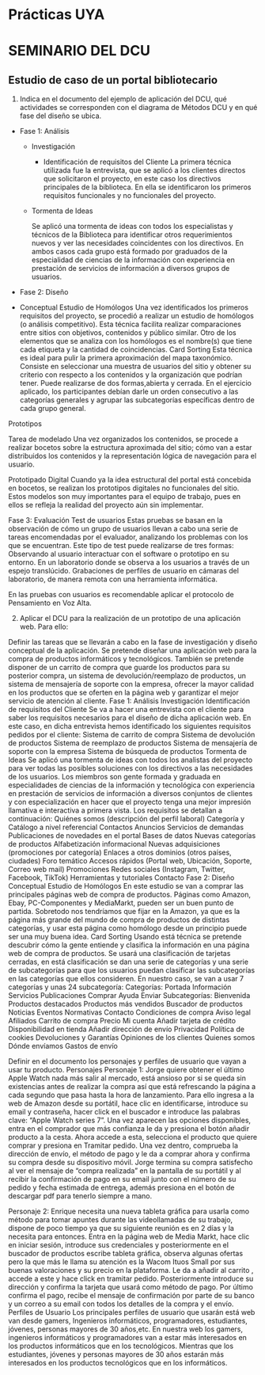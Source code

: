 # Prácticas UYA
# SEMINARIO DEL DCU

## Estudio de caso de un portal bibliotecario

1. Indica en el documento del ejemplo de aplicación del DCU, qué actividades se corresponden con el diagrama de Métodos DCU y en qué fase del diseño se ubica.

- Fase 1: Análisis
  - Investigación 
    - Identificación de requisitos del Cliente
    	La primera técnica utilizada fue la entrevista, que se aplicó a los clientes directos que solicitaron el proyecto, en este caso los directivos principales de la biblioteca. En ella se identificaron los primeros requisitos funcionales y no funcionales del proyecto.
			
  - Tormenta de Ideas
    
	Se aplicó una tormenta de ideas con todos los especialistas y técnicos de la Biblioteca para identificar otros requerimientos nuevos y ver las necesidades coincidentes con los directivos. En ambos casos cada grupo está formado por graduados de la especialidad de ciencias de la información con experiencia en prestación de servicios de información a diversos grupos de usuarios.
			
- Fase 2: Diseño
- Conceptual
Estudio de Homólogos
Una vez identificados los primeros requisitos del proyecto, se procedió a realizar un estudio de homólogos (o análisis competitivo).
Esta técnica facilita realizar comparaciones entre sitios con objetivos, contenidos y público similar.
Otro de los elementos que se analiza con los homólogos es el
nombre(s) que tiene cada etiqueta y la cantidad de coincidencias.
Card Sorting 
Esta técnica es ideal para pulir la primera aproximación del
mapa taxonómico.
Consiste en seleccionar una muestra de usuarios del sitio y obtener su criterio con respecto a los contenidos y la organización que podrían tener.
Puede realizarse de dos formas,abierta y cerrada.
En el ejercicio aplicado, los participantes debían darle un orden consecutivo a las categorías generales y agrupar las subcategorías específicas dentro de cada grupo general.

Prototipos

Tarea de modelado
Una vez organizados los contenidos, se procede a realizar bocetos sobre la estructura aproximada del sitio; cómo van a estar distribuidos los contenidos y la representación lógica de navegación para el usuario.

Prototipado Digital
Cuando ya la idea estructural del portal está concebida en bocetos, se realizan los prototipos digitales no funcionales del sitio.
Estos modelos son muy importantes para el equipo de trabajo, pues en ellos se refleja la realidad del proyecto aún sin implementar.

Fase 3: Evaluación
Test de usuarios
Estas pruebas se basan en la observación de cómo un grupo de usuarios llevan a cabo una serie de tareas encomendadas por el evaluador, analizando los problemas con los que se encuentran.
Este tipo de test puede realizarse de tres formas:
Observando al usuario interactuar con el software o prototipo en su entorno.
En un laboratorio donde se observa a los usuarios a través de un espejo translúcido.
Grabaciones de perfiles de usuario en cámaras del laboratorio, de manera remota con una herramienta informática.

En las pruebas con usuarios es recomendable aplicar el protocolo de Pensamiento en Voz Alta.


2. Aplicar el DCU para la realización de un prototipo de una aplicación web. Para ello:

Definir las tareas que se llevarán a cabo en la fase de investigación y diseño conceptual de la aplicación.
Se pretende diseñar una aplicación web para la compra de productos informáticos y tecnológicos. También se pretende disponer de un carrito de compra que guarde los productos para su posterior compra, un sistema de devolución/reemplazo de productos, un sistema de mensajería de soporte con la empresa, ofrecer la mayor calidad en los productos que se oferten en la página web y garantizar el mejor servicio de atención al cliente.
Fase 1: Análisis
Investigación
 Identificación de requisitos del Cliente
Se va a hacer una entrevista con el cliente para saber los requisitos necesarios para el diseño de dicha aplicación web.
En este caso, en dicha entrevista hemos identificado los siguientes requisitos pedidos por el cliente:
Sistema de carrito de compra
Sistema de devolución de productos
Sistema de reemplazo de productos
Sistema de mensajería de soporte con la empresa
Sistema de búsqueda de productos
Tormenta de Ideas
Se aplicó una tormenta de ideas con todos los analistas del proyecto para ver todas las posibles soluciones  con los directivos a las necesidades de los usuarios. 
Los miembros son gente formada y graduada en especialidades de ciencias de la información y tecnológica con experiencia en prestación de servicios de información a diversos conjuntos de clientes y con especialización en hacer que el proyecto tenga una mejor impresión llamativa e interactiva a primera vista. 
Los requisitos se detallan a continuación:
Quiénes somos (descripción del perfil laboral)
Categoría y Catálogo a nivel referencial
Contactos
Anuncios
Servicios de demandas
Publicaciones de novedades en el portal
Bases de datos
Nuevas categorías de productos
Alfabetización informacional
Nuevas adquisiciones (promociones por categoría)
Enlaces a otros dominios (otros países, ciudades)
Foro temático
Accesos rápidos (Portal web, Ubicación, Soporte, Correo web mail)
Promociones
Redes sociales (Instagram, Twitter, Facebook, TikTok)
Herramientas y tutoriales
Contacto
	Fase 2: Diseño
Conceptual
Estudio de Homólogos
En este estudio se van a comprar las principales páginas web de compra de productos.
Páginas como Amazon, Ebay, PC-Componentes y MediaMarkt, pueden ser un buen punto de partida.
Sobretodo nos tendríamos que fijar en la Amazon, ya que es la página más grande del mundo de compra de productos de distintas categorías, y usar esta página como homólogo desde un principio puede ser una muy buena idea.
Card Sorting 
Usando está técnica se pretende descubrir cómo la gente entiende y clasifica la información en una página web de compra de productos.
Se usará una clasificación de tarjetas cerradas, en está clasificación se dan una serie de categorías y una serie de subcategorías para que los usuarios puedan clasificar las subcategorías en las categorías que ellos consideren.
En nuestro caso, se van a usar 7 categorías y unas 24 subcategoría:
Categorías:
Portada
Información
Servicios
Publicaciones
Comprar
Ayuda 
Enviar 
Subcategorías:
Bienvenida
Productos destacados
Productos más vendidos
Buscador de productos
Noticias
Eventos
Normativas
Contacto
Condiciones de compra
Aviso legal
Afiliados
Carrito de compra
Precio
Mi cuenta
Añadir tarjeta de crédito
Disponibilidad en tienda
Añadir dirección de envío
Privacidad
Política de cookies
Devoluciones y Garantías
Opiniones de los clientes
Quienes somos
Dónde envíamos
Gastos de envío

 
Definir en el documento los personajes y perfiles de usuario que vayan a usar tu producto.
Personajes
Personaje 1:
Jorge quiere obtener el último Apple Watch nada más salir al mercado, está ansioso por si se queda sin existencias antes de realizar la compra así que está refrescando la página a cada segundo que pasa hasta la hora de lanzamiento.
Para ello ingresa a la web de Amazon desde su portátil, hace clic en identificarse, introduce su email y contraseña, hacer click en el buscador e introduce las palabras clave: “Apple Watch series 7”. Una vez aparecen las opciones disponibles, entra en el comprador que más confianza le da y presiona el botón añadir producto a la cesta. Ahora accede a esta, selecciona el producto que quiere comprar y presiona en Tramitar pedido. Una vez dentro, comprueba la dirección de envío, el método de pago y le da a comprar ahora y confirma su compra desde su dispositivo móvil.
Jorge termina su compra satisfecho al ver el mensaje de “compra realizada” en la pantalla de su portátil y al recibir la confirmación de pago en su email junto con el número de su pedido y fecha estimada de entrega, además presiona en el botón de descargar pdf para tenerlo siempre a mano.
 
 
 
 
Personaje 2:
Enrique necesita una nueva tableta gráfica para usarla como método para tomar apuntes durante las videollamadas de su trabajo, dispone de poco tiempo ya que su siguiente reunión es en 2 días y la necesita para entonces.
Entra en la página web de Media Markt, hace clic en iniciar sesión, introduce sus credenciales y posteriormente en el buscador de productos escribe tableta gráfica, observa algunas ofertas pero la que más le llama su atención es la Wacom Ituos Small por sus buenas valoraciones y su precio en la plataforma. Le da a añadir al carrito , accede a este y hace click en tramitar pedido. Posteriormente introduce su dirección y confirma la tarjeta que usará como método de pago.
Por último confirma el pago, recibe el mensaje de confirmación por parte de su banco y un correo a su email con todos los detalles de la compra y el envío.
Perfiles de Usuario
Los principales perfiles de usuario que usarán está web van desde gamers, Ingenieros informáticos, programadores, estudiantes, jóvenes, personas mayores de 30 años,etc.
En nuestra web los gamers, ingenieros informáticos y programadores van  a estar más interesados en los productos informáticos que en los tecnológicos. 
Mientras que los estudiantes, jóvenes  y personas mayores de 30 años estarán más interesados en los productos tecnológicos que en los informáticos.
